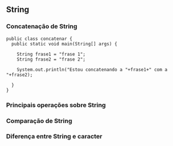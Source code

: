 <h2>String</h2>
  
  <h3>Concatenação de String</h3>
  
    public class concatenar {
      public static void main(String[] args) {

        String frase1 = "frase 1";
        String frase2 = "frase 2";

        System.out.println("Estou concatenando a "+frase1+" com a "+frase2);

      }
    }

  <h3>Principais operações sobre String</h3>
  
  <h3>Comparação de String</h3>
  
  <h3>Diferença entre String e caracter</h3>
